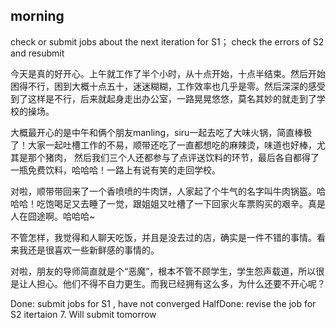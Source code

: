 ## morning 


check or submit jobs about the next iteration for S1； check the errors of S2 and resubmit


今天是真的好开心。上午就工作了半个小时，从十点开始，十点半结束。然后开始困得不行，困到大概十点五十，迷迷糊糊，工作效率也几乎是零。然后深深的感受到了这样是不行，后来就起身走出办公室，一路晃晃悠悠，莫名其妙的就走到了学校的操场。

大概最开心的是中午和俩个朋友manling，siru一起去吃了大味火锅，简直棒极了！大家一起吐槽工作的不易，顺带还吃了一直都想吃的麻辣烫，味道也好棒，尤其是那个猪肉， 然后我们三个人还都参与了点评送饮料的环节，最后各自都得了一瓶免费饮料，哈哈哈！一路上有说有笑的走回学校。

对啦，顺带带回来了一个香喷喷的牛肉饼，人家起了个牛气的名字叫牛肉锅盔。哈哈哈！吃饱喝足又去睡了一觉，跟姐姐又吐槽了一下回家火车票购买的艰辛。真是人在囧途啊。哈哈哈~

不管怎样，我觉得和人聊天吃饭，并且是没去过的店，确实是一件不错的事情。看来我还是很喜欢一些新鲜感的事情的。

对啦，朋友的导师简直就是个“恶魔”，根本不管不顾学生，学生怨声载道，所以很是让人担心。他们不得不自力更生。而我已经拥有这么多，为什么还要不开心呢？

Done: submit jobs for S1 , have not converged
HalfDone: revise the job for S2 itertaion 7. Will submit tomorrow